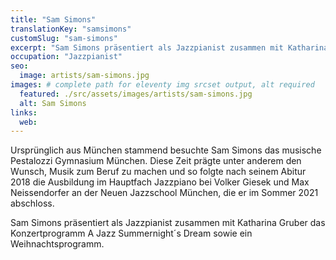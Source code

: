 ```yaml
---
title: "Sam Simons"
translationKey: "samsimons"
customSlug: "sam-simons"
excerpt: "Sam Simons präsentiert als Jazzpianist zusammen mit Katharina Gruber das Konzertprogramm A Jazz Summernight´s Dream sowie ein Weihnachtsprogramm."
occupation: "Jazzpianist"
seo:
  image: artists/sam-simons.jpg
images: # complete path for eleventy img srcset output, alt required
  featured: ./src/assets/images/artists/sam-simons.jpg
  alt: Sam Simons
links:
  web:
---
```


Ursprünglich aus München stammend besuchte Sam Simons das musische Pestalozzi Gymnasium München. Diese Zeit prägte unter anderem den Wunsch, Musik zum Beruf zu machen und so folgte nach seinem Abitur 2018 die Ausbildung im Hauptfach Jazzpiano bei Volker Giesek und Max Neissendorfer an der Neuen Jazzschool München, die er im Sommer 2021 abschloss.

Sam Simons präsentiert als Jazzpianist zusammen mit Katharina Gruber das Konzertprogramm A Jazz Summernight´s Dream sowie ein Weihnachtsprogramm.
